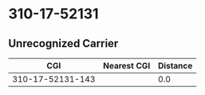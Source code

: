 # 310-17-52131
## Unrecognized Carrier


| CGI | Nearest CGI | Distance |
|-----|-------------|----------|
| 310-17-52131-143 |  | 0.0 |
